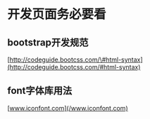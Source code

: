 # 开发页面务必要看

## bootstrap开发规范

[http://codeguide.bootcss.com/\#html-syntax](http://codeguide.bootcss.com/#html-syntax)

## font字体库用法

[www.iconfont.com](/www.iconfont.com)



